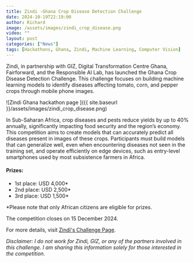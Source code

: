 ```yaml
---
title: Zindi -Ghana Crop Disease Detection Challenge
date: 2024-10-19T22:19:00
author: Richard
image: /assets/images/zindi_crop_disease.png
video: ""
layout: post
categories: ["News"]
tags: [Hackathons, Ghana, Zindi, Machine Learning, Computer Vision]
---
```



Zindi, in partnership with GIZ, Digital Transformation Centre Ghana, Fairforward, and the Responsible AI Lab, has launched the Ghana Crop Disease Detection Challenge. This challenge focuses on building machine learning models to identify diseases affecting tomato, corn, and pepper crops through mobile phone images.

![Zindi Ghana hackathon page ]({{ site.baseurl }}/assets/images/zindi_crop_disease.png)

In Sub-Saharan Africa, crop diseases and pests reduce yields by up to 40% annually, significantly impacting food security and the region’s economy. This competition aims to create models that can accurately predict all diseases present in images of these crops. Participants must build models that can generalize well, even when encountering diseases not seen in the training set, and operate efficiently on edge devices, such as entry-level smartphones used by most subsistence farmers in Africa.

#### Prizes:

- 1st place: USD 4,000*
- 2nd place: USD 2,500*
- 3rd place: USD 1,500*

*Please note that only African citizens are eligible for prizes.

The competition closes on 15 December 2024.

For more details, visit [Zindi's Challenge Page](https://zindi.africa/competitions/ghana-crop-disease-detection-challenge).

*Disclaimer: I do not work for Zindi, GIZ, or any of the partners involved in this challenge. I am sharing this information solely for those interested in the competition.*
